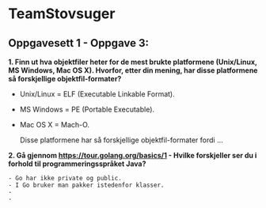 # TeamStovsuger



Oppgavesett 1 - Oppgave 3:
----------------------------

**1. Finn ut hva  objektfiler heter for de mest brukte platformene (Unix/Linux, MS Windows, Mac OS X). Hvorfor, etter din mening, har disse platformene så forskjellige objektfil-formater?**

  - Unix/Linux = ELF (Executable Linkable Format).
  - MS Windows = PE (Portable Executable). 
  - Mac OS X = Mach-O.

    Disse platformene har så forskjellige objektfil-formater fordi ...


**2. Gå gjennom https://tour.golang.org/basics/1 - Hvilke forskjeller ser du i forhold til programmeringsspråket Java?** 

    - Go har ikke private og public. 
    - I Go bruker man pakker istedenfor klasser.
    - 
    - 


